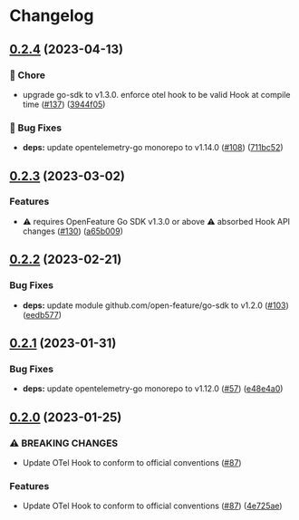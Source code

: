 # Changelog

## [0.2.4](https://github.com/open-feature/go-sdk-contrib/compare/hooks/open-telemetry/v0.2.3...hooks/open-telemetry/v0.2.4) (2023-04-13)


### 🧹 Chore

* upgrade go-sdk to v1.3.0. enforce otel hook to be valid Hook at compile time ([#137](https://github.com/open-feature/go-sdk-contrib/issues/137)) ([3944f05](https://github.com/open-feature/go-sdk-contrib/commit/3944f05aa6b9c109ef027e55d7e6d170a388b413))


### 🐛 Bug Fixes

* **deps:** update opentelemetry-go monorepo to v1.14.0 ([#108](https://github.com/open-feature/go-sdk-contrib/issues/108)) ([711bc52](https://github.com/open-feature/go-sdk-contrib/commit/711bc5286b0fcfbd23daf0d6c41253f07571e97b))

## [0.2.3](https://github.com/open-feature/go-sdk-contrib/compare/hooks/open-telemetry/v0.2.2...hooks/open-telemetry/v0.2.3) (2023-03-02)


### Features

* ⚠️ requires OpenFeature Go SDK v1.3.0 or above ⚠️ absorbed Hook API changes ([#130](https://github.com/open-feature/go-sdk-contrib/issues/130)) ([a65b009](https://github.com/open-feature/go-sdk-contrib/commit/a65b00957a425b89c261a979f81dcfdf2f5a2bcb))

## [0.2.2](https://github.com/open-feature/go-sdk-contrib/compare/hooks/open-telemetry/v0.2.1...hooks/open-telemetry/v0.2.2) (2023-02-21)


### Bug Fixes

* **deps:** update module github.com/open-feature/go-sdk to v1.2.0 ([#103](https://github.com/open-feature/go-sdk-contrib/issues/103)) ([eedb577](https://github.com/open-feature/go-sdk-contrib/commit/eedb577745fd98d5189132ebbaa8eb82bdf99dd8))

## [0.2.1](https://github.com/open-feature/go-sdk-contrib/compare/hooks/open-telemetry/v0.2.0...hooks/open-telemetry/v0.2.1) (2023-01-31)


### Bug Fixes

* **deps:** update opentelemetry-go monorepo to v1.12.0 ([#57](https://github.com/open-feature/go-sdk-contrib/issues/57)) ([e48e4a0](https://github.com/open-feature/go-sdk-contrib/commit/e48e4a0458a38eb1a028c5c3570ceb522c7e7319))

## [0.2.0](https://github.com/open-feature/go-sdk-contrib/compare/hooks/open-telemetry-v0.1.0...hooks/open-telemetry/v0.2.0) (2023-01-25)


### ⚠ BREAKING CHANGES

* Update OTel Hook to conform to official conventions ([#87](https://github.com/open-feature/go-sdk-contrib/issues/87))

### Features

* Update OTel Hook to conform to official conventions ([#87](https://github.com/open-feature/go-sdk-contrib/issues/87)) ([4e725ae](https://github.com/open-feature/go-sdk-contrib/commit/4e725ae4ebd80a95f617b64490f7a57ce2441fa5))
